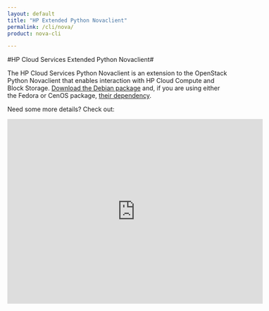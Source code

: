 ```yaml
---
layout: default
title: "HP Extended Python Novaclient"
permalink: /cli/nova/
product: nova-cli

---
```

#HP Cloud Services Extended Python Novaclient# 

The HP Cloud Services Python Novaclient is an extension to the OpenStack Python Novaclient that enables interaction with HP Cloud Compute and Block Storage.  [Download the Debian package](https://docs.hpcloud.com/file/python-novaclient_2.6.8.deb) and, if you are using either the Fedora or CenOS package, [their dependency](https://docs.hpcloud.com/file/nova-stuff.tar).

<!--For more information, surf on over to the appropriate page:

* [Installation](/cli/nova/install)
* [Python Novaclient CLI Reference](/cli/nova/reference)-->

Need some more details?  Check out:

<iframe src="https://player.vimeo.com/video/44132952?title=0&amp;byline=0&amp;portrait=0" width="580" height="420" frameborder="0"> </iframe>